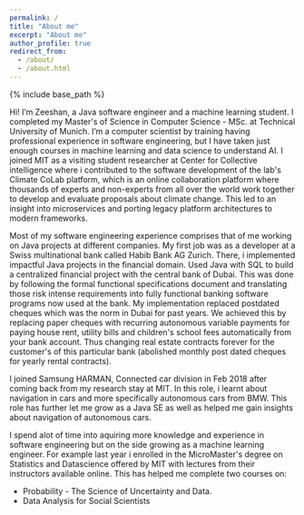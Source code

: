 ```yaml
---
permalink: /
title: "About me"
excerpt: "About me"
author_profile: true
redirect_from: 
  - /about/
  - /about.html
---
```


{% include base_path %}

Hi! I’m Zeeshan, a Java software engineer and a machine learning student. I completed my Master's of Science in Computer Science - MSc. at Technical University of Munich. I’m a computer scientist by training having professional experience in software engineering, but I have taken just enough courses in machine learning and data science to understand AI. I joined MIT as a visiting student researcher at Center for Collective intelligence where i contributed to the software development of the lab's Climate CoLab platform,
which is an online collaboration platform where thousands of experts and non-experts from all
over the world work together to develop and evaluate proposals about climate change. This led to an insight into microservices and porting legacy platform architectures to modern frameworks.

Most of my software engineering experience comprises that of me working on Java projects at different companies. My first job was as a developer at a Swiss multinational bank called Habib Bank AG Zurich. There, i implemented impactful Java projects in the financial domain. Used Java with SQL to build a centralized financial project with the  central bank of Dubai. This was done by following the formal functional specifications document and translating those risk intense requirements into fully functional banking software programs now used at the bank. My implementation replaced postdated cheques which was the norm in Dubai for past years. We achieved this by replacing paper cheques with recurring autonomous variable payments for paying house rent, utility bills and children's school fees automatically from your bank account. Thus changing real estate contracts forever for the customer's of this particular bank (abolished monthly post dated cheques for yearly rental contracts).

I joined Samsung HARMAN, Connected car division in Feb 2018 after coming back from my research stay at MIT. In this role, i learnt about navigation in cars and more specifically autonomous cars from BMW. This role has further let me grow as a Java SE as well as helped me gain insights about navigation of autonomous cars.	

I spend alot of time into aquiring more knowledge and experience in software engineering but on the side growing as a machine learning engineer. For example last year i enrolled in the MicroMaster's degree on Statistics and Datascience offered by MIT with lectures from their instructors available online. This has helped me complete two courses on:

- Probability - The Science of Uncertainty and Data. 
- Data Analysis for Social Scientists
